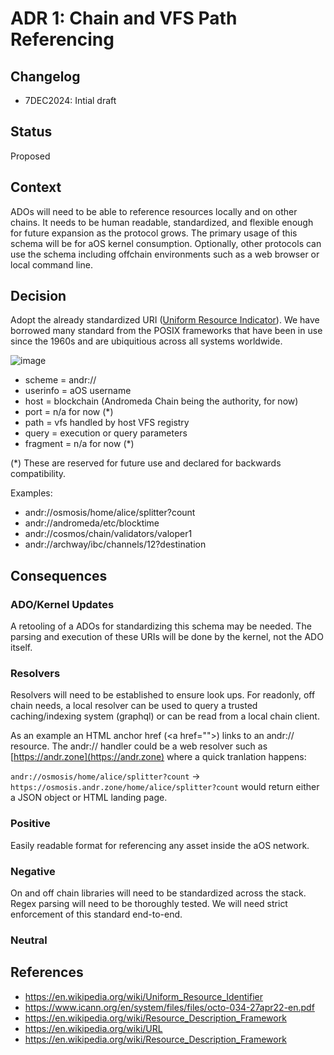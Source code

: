 # ADR 1: Chain and VFS Path Referencing

## Changelog

- 7DEC2024: Intial draft

## Status

Proposed

## Context

ADOs will need to be able to reference resources locally and on other chains. It needs to be human readable, standardized, and flexible enough for future expansion as the protocol grows. The primary usage of this schema will be for aOS kernel consumption. Optionally, other protocols can use the schema including offchain environments such as a web browser or local command line.

## Decision

Adopt the already standardized URI ([Uniform Resource Indicator](https://en.wikipedia.org/wiki/Uniform_Resource_Identifier_)). We have borrowed many standard from the POSIX frameworks that have been in use since the 1960s and are ubiquitious across all systems worldwide.

![image](https://upload.wikimedia.org/wikipedia/commons/thumb/d/d6/URI_syntax_diagram.svg/2136px-URI_syntax_diagram.svg.png)

- scheme = andr://
- userinfo = aOS username
- host = blockchain (Andromeda Chain being the authority, for now)
- port = n/a for now (\*)
- path = vfs handled by host VFS registry
- query = execution or query parameters
- fragment = n/a for now (\*)

(\*) These are reserved for future use and declared for backwards compatibility.

Examples:

- andr://osmosis/home/alice/splitter?count
- andr://andromeda/etc/blocktime
- andr://cosmos/chain/validators/valoper1
- andr://archway/ibc/channels/12?destination

## Consequences

### ADO/Kernel Updates

A retooling of a ADOs for standardizing this schema may be needed. The parsing and execution of these URIs will be done by the kernel, not the ADO itself.

### Resolvers

Resolvers will need to be established to ensure look ups. For readonly, off chain needs, a local resolver can be used to query a trusted caching/indexing system (graphql) or can be read from a local chain client.

As an example an HTML anchor href (\<a href=""\>) links to an andr:// resource. The andr:// handler could be a web resolver such as [https://andr.zone](https://andr.zone) where a quick tranlation happens:

`andr://osmosis/home/alice/splitter?count` -> `https://osmosis.andr.zone/home/alice/splitter?count` would return either a JSON object or HTML landing page.

### Positive

Easily readable format for referencing any asset inside the aOS network.

### Negative

On and off chain libraries will need to be standardized across the stack. Regex parsing will need to be thoroughly tested. We will need strict enforcement of this standard end-to-end.

### Neutral

## References

- https://en.wikipedia.org/wiki/Uniform_Resource_Identifier
- https://www.icann.org/en/system/files/files/octo-034-27apr22-en.pdf
- https://en.wikipedia.org/wiki/Resource_Description_Framework
- https://en.wikipedia.org/wiki/URL
- https://en.wikipedia.org/wiki/Resource_Description_Framework
